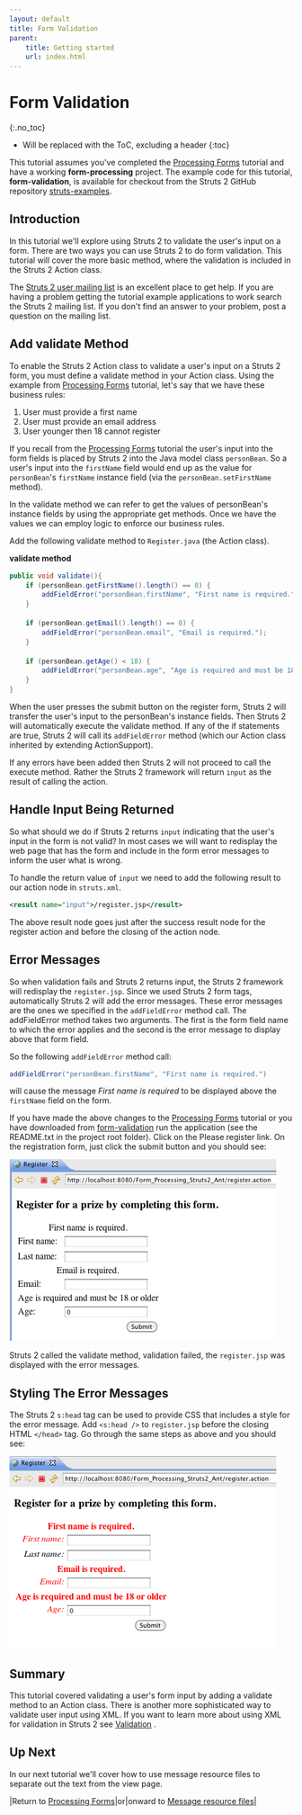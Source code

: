 ```yaml
---
layout: default
title: Form Validation
parent:
    title: Getting started
    url: index.html
---
```


# Form Validation
{:.no_toc}

* Will be replaced with the ToC, excluding a header
{:toc}

This tutorial assumes you've completed the [Processing Forms](processing-forms.html) tutorial and have a working 
**form-processing** project. The example code for this tutorial, **form-validation**, is available for checkout from 
the Struts 2 GitHub repository [struts-examples](https://github.com/apache/struts-examples).

## Introduction

In this tutorial we'll explore using Struts 2 to validate the user's input on a form. There are two ways you can use Struts 2 
to do form validation. This tutorial will cover the more basic method, where the validation is included in the Struts 2 Action class.

The [Struts 2 user mailing list](http://struts.apache.org/mail.html) is an excellent place to get help. If you are having 
a problem getting the tutorial example applications to work search the Struts 2 mailing list. If you don't find an answer 
to your problem, post a question on the mailing list.

## Add validate Method

To enable the Struts 2 Action class to validate a user's input on a Struts 2 form, you must define a validate method 
in your Action class. Using the example from [Processing Forms](processing-forms.html) tutorial, let's say that we have 
these business rules:

1. User must provide a first name
2. User must provide an email address
3. User younger then 18 cannot register

If you recall from the [Processing Forms](processing-forms.html) tutorial the user's input into the form fields is placed 
by Struts 2 into the Java model class `personBean`. So a user's input into the `firstName` field would end up as the value 
for `personBean`'s `firstName` instance field (via the `personBean.setFirstName` method).

In the validate method we can refer to get the values of personBean's instance fields by using the appropriate get methods. 
Once we have the values we can employ logic to enforce our business rules.

Add the following validate method to `Register.java` (the Action class).

**validate method**

```java
public void validate(){
    if (personBean.getFirstName().length() == 0) {
        addFieldError("personBean.firstName", "First name is required.");
    }

    if (personBean.getEmail().length() == 0) {
        addFieldError("personBean.email", "Email is required.");
    }

    if (personBean.getAge() < 18) {
        addFieldError("personBean.age", "Age is required and must be 18 or older");
    }
}
```

When the user presses the submit button on the register form, Struts 2 will transfer the user's input to the personBean's 
instance fields. Then Struts 2 will automatically execute the validate method. If any of the if statements are true, 
Struts 2 will call its `addFieldError` method (which our Action class inherited by extending ActionSupport).

If any errors have been added then Struts 2 will not proceed to call the execute method. Rather the Struts 2 framework 
will return `input` as the result of calling the action.

## Handle Input Being Returned

So what should we do if Struts 2 returns `input` indicating that the user's input in the form is not valid? In most cases 
we will want to redisplay the web page that has the form and include in the form error messages to inform the user what is wrong.

To handle the return value of `input` we need to add the following result to our action node in `struts.xml`.

```xml
<result name="input">/register.jsp</result>
```

The above result node goes just after the success result node for the register action and before the closing of the action node.

## Error Messages

So when validation fails and Struts 2 returns input, the Struts 2 framework will redisplay the `register.jsp`. Since we 
used Struts 2 form tags, automatically Struts 2 will add the error messages. These error messages are the ones we specified 
in the `addFieldError` method call. The addFieldError method takes two arguments. The first is the form field name to which 
the error applies and the second is the error message to display above that form field.

So the following `addFieldError` method call:

```java
addFieldError("personBean.firstName", "First name is required.")
```

will cause the message _First name is required_ to be displayed above the `firstName` field on the form.

If you have made the above changes to the [Processing Forms](processing-forms.html) tutorial or you have downloaded 
from [form-validation](https://github.com/apache/struts-examples/tree/master/form-validation) 
run the application (see the README.txt in the project root folder). Click on the Please register link. On the registration 
form, just click the submit button and you should see:

![form_errors.png](attachments/att14975003_form_errors.png)

Struts 2 called the validate method, validation failed, the `register.jsp` was displayed with the error messages.

## Styling The Error Messages

The Struts 2 `s:head` tag can be used to provide CSS that includes a style for the error message. Add `<s:head />` 
to `register.jsp` before the closing HTML `</head>` tag. Go through the same steps as above and you should see:

![form_errors_styled.png](attachments/att14975001_form_errors_styled.png)

## Summary

This tutorial covered validating a user's form input by adding a validate method to an Action class. There is another 
more sophisticated way to validate user input using XML. If you want to learn more about using XML for validation 
in Struts 2 see [Validation](../core-developers/validation.html) .

## Up Next

In our next tutorial we'll cover how to use message resource files to separate out the text from the view page.

|Return to [Processing Forms](processing-forms.html)|or|onward to [Message resource files](message-resource-files.html)|
